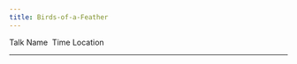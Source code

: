 ```yaml
---
title: Birds-of-a-Feather
---
```


Talk Name  Time Location

------------------------------------------------------------------------

